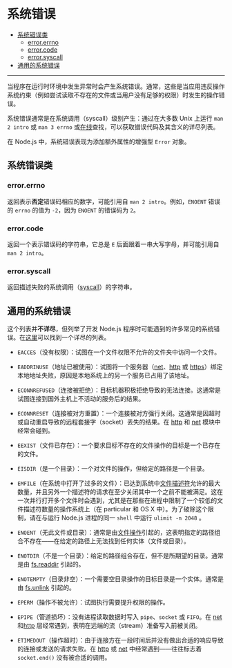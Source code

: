 # 系统错误

* [系统错误类](#系统错误类)
  - [error.errno](#errorerrno)
  - [error.code](#errorcode)
  - [error.syscall](#errorsyscall)
* [通用的系统错误](#通用的系统错误)

--------------------------------------------------


当程序在运行时环境中发生异常时会产生系统错误。通常，这些是当应用违反操作系统约束（例如尝试读取不存在的文件或当用户没有足够的权限）时发生的操作错误。

系统错误通常是在系统调用（syscall）级别产生：通过在大多数 Unix 上运行 `man 2 intro` 或 `man 3 errno` 或[在线](http://man7.org/linux/man-pages/man3/errno.3.html)查找，可以获取错误代码及其含义的详尽列表。

在 Node.js 中，系统错误表现为添加额外属性的增强型 `Error` 对象。


## 系统错误类


### error.errno

返回表示**否定**错误码相应的数字，可能引用自 `man 2 intro`。例如，`ENOENT` 错误的 `errno` 的值为 `-2`，因为 `ENOENT` 的错误码为 `2`。


### error.code

返回一个表示错误码的字符串，它总是 `E` 后面跟着一串大写字母，并可能引用自 `man 2 intro`。


### error.syscall

返回描述失败的系统调用（[syscall](http://man7.org/linux/man-pages/man2/syscall.2.html)）的字符串。


## 通用的系统错误

这个列表并**不详尽**，但列举了开发 Node.js 程序时可能遇到的许多常见的系统错误。在[这里](http://man7.org/linux/man-pages/man3/errno.3.html)可以找到一个详尽的列表。

* `EACCES`（没有权限）：试图在一个文件权限不允许的文件夹中访问一个文件。

* `EADDRINUSE`（地址已被使用）：试图将一个服务器（[net](../net/)、[http](../http/) 或 [https](../https/)）绑定本地地址失败，原因是本地系统上的另一个服务已占用了该地址。

* `ECONNREFUSED`（连接被拒绝）：目标机器积极拒绝导致的无法连接。这通常是试图连接到国外主机上不活动的服务后的结果。

* `ECONNRESET`（连接被对方重置）：一个连接被对方强行关闭。这通常是因超时或自动重启导致的远程套接字（socket）丢失的结果。在 [http](../http/) 和 [net](../net/) 模块中经常会碰到。

* `EEXIST`（文件已存在）：一个要求目标不存在的文件操作的目标是一个已存在的文件。

* `EISDIR`（是一个目录）：一个对文件的操作，但给定的路径是一个目录。

* `EMFILE`（在系统中打开了过多的文件）：已达到系统中[文件描述符](https://en.wikipedia.org/wiki/File_descriptor)允许的最大数量，并且另外一个描述符的请求在至少关闭其中一个之前不能被满足。这在一次并行打开多个文件时会遇到，尤其是在那些在进程中限制了一个较低的文件描述符数量的操作系统上（在 particular 和 OS X 中）。为了破除这个限制，请在与运行 Node.js 进程的同一 `shell` 中运行 `ulimit -n 2048` 。

* `ENOENT`（无此文件或目录）：通常是由[文件操作](../fs/)引起的，这表明指定的路径组合不存在——在给定的路径上无法找到任何实体（文件或目录）。

* `ENOTDIR`（不是一个目录）：给定的路径组合存在，但不是所期望的目录。通常是由 [fs.readdir](../fs/fs.md#readdir) 引起的。

* `ENOTEMPTY`（目录非空）：一个需要空目录操作的目标目录是一个实体。通常是由 [fs.unlink](../fs/fs.md#unlink) 引起的。

* `EPERM`（操作不被允许）：试图执行需要提升权限的操作。

* `EPIPE`（管道损坏）：没有进程读取数据时写入 `pipe`、`socket` 或 `FIFO`。在 [net](../net/) 和[http](../http/) 层经常遇到，表明在远端的流（stream）准备写入前被关闭。

* `ETIMEDOUT`（操作超时）：由于连接方在一段时间后并没有做出合适的响应导致的连接或发送的请求失败。在 [http](../http/) 或 [net](../net/) 中经常遇到——往往标志着 `socket.end()` 没有被合适的调用。